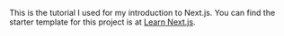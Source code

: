 This is the tutorial I used for my introduction to Next.js. You can find the starter template for this project is at [Learn Next.js](https://nextjs.org/learn).